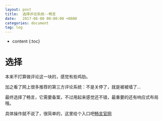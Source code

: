 ```yaml
---
layout: post
title:  选择评论系统--畅言
date:   2017-06-08 00:00:00 +0800
categories: document
tag: log
---
```


* content
{:toc}


选择
====================================

本来不打算做评论这一块的，感觉有些鸡肋。

加之看了网上很多推荐的第三方评论系统：不是关停了，就是被被墙了...

最终选择了畅言，它需要备案，不过用起来感觉还不错，最重要的还有响应式布局哦。

具体操作就不说了，很简单的，这里给个入口吧[畅言官网](http://changyan.kuaizhan.com/)
